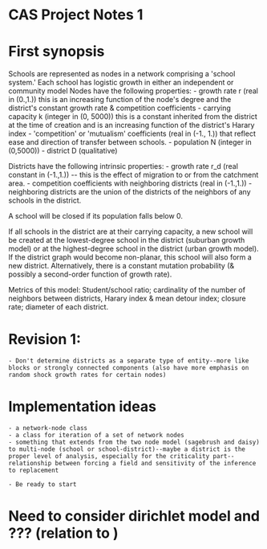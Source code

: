 # CAS Project Notes 1
# First synopsis
Schools are represented as nodes in a network comprising a 'school system.'
Each school has logistic growth in either an independent or community model 
Nodes have the following properties:
    - growth rate r (real in (0.,1.))
        this is an increasing function of the node's degree and the district's constant growth rate & competition coefficients
    - carrying capacity k (integer in (0, 5000))
        this is a constant inherited from the district at the time of creation and is an increasing
        function of the district's Harary index 
    - 'competition' or 'mutualism' coefficients (real in (-1., 1.)) that reflect ease and direction of transfer between schools.
    - population N (integer in (0,5000))
    - district D (qualitative)

Districts have the following intrinsic properties:
    - growth rate r_d (real constant in (-1.,1.)) -- this is the effect of migration to or from the 
    catchment area. 
    - competition coefficients with neighboring districts (real in (-1.,1.))
        - neighboring districts are the union of the districts of the neighbors of any schools in the district.

A school will be closed if its population falls below 0.

If all schools in the district are at their carrying capacity, a new school will be created at the lowest-degree school in the district (suburban growth model) or at the highest-degree school in the district (urban growth model).  If the district graph would become non-planar, this school will also form a new district. Alternatively, there is a constant mutation probability (& possibly a second-order function of growth rate).

Metrics of this model: Student/school ratio; cardinality of the number of neighbors between districts, Harary index & mean detour index; closure rate; diameter of each district.

# Revision 1:
    - Don't determine districts as a separate type of entity--more like blocks or strongly connected components (also have more emphasis on random shock growth rates for certain nodes)

# Implementation ideas
    - a network-node class
    - a class for iteration of a set of network nodes 
    - something that extends from the two node model (sagebrush and daisy) to multi-node (school or school-district)--maybe a district is the proper level of analysis, especially for the criticality part--relationship between forcing a field and sensitivity of the inference to replacement

    - Be ready to start 

# Need to consider dirichlet model and ??? (relation to )